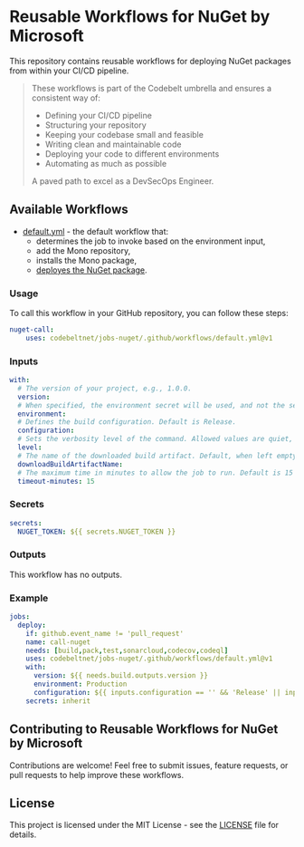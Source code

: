 # Reusable Workflows for NuGet by Microsoft

This repository contains reusable workflows for deploying NuGet packages from within your CI/CD pipeline.

> These workflows is part of the Codebelt umbrella and ensures a consistent way of: 
> 
> - Defining your CI/CD pipeline 
> - Structuring your repository
> - Keeping your codebase small and feasible
> - Writing clean and maintainable code
> - Deploying your code to different environments
> - Automating as much as possible
>
> A paved path to excel as a DevSecOps Engineer.

## Available Workflows

- [default.yml](.github/workflows/default.yml) - the default workflow that:
  - determines the job to invoke based on the environment input,
  - add the Mono repository,
  - installs the Mono package,
  - [deployes the NuGet package](https://github.com/codebeltnet/nuget-push).

### Usage

To call this workflow in your GitHub repository, you can follow these steps:

```yaml
nuget-call:
    uses: codebeltnet/jobs-nuget/.github/workflows/default.yml@v1
```

### Inputs

```yaml
with:
  # The version of your project, e.g., 1.0.0.
  version:
  # When specified, the environment secret will be used, and not the secret passed from the caller workflow.
  environment:
  # Defines the build configuration. Default is Release.
  configuration:
  # Sets the verbosity level of the command. Allowed values are quiet, normal and detailed. The default is quiet.
  level:
  # The name of the downloaded build artifact. Default, when left empty, is 'format('NuGet-{0}', inputs.configuration)'.
  downloadBuildArtifactName:
  # The maximum time in minutes to allow the job to run. Default is 15 minutes.
  timeout-minutes: 15
```

### Secrets

```yaml
secrets:
  NUGET_TOKEN: ${{ secrets.NUGET_TOKEN }}
```

### Outputs

This workflow has no outputs.

### Example

```yaml
jobs:
  deploy:
    if: github.event_name != 'pull_request'
    name: call-nuget
    needs: [build,pack,test,sonarcloud,codecov,codeql]
    uses: codebeltnet/jobs-nuget/.github/workflows/default.yml@v1
    with:
      version: ${{ needs.build.outputs.version }}
      environment: Production
      configuration: ${{ inputs.configuration == '' && 'Release' || inputs.configuration }}
    secrets: inherit
```

## Contributing to Reusable Workflows for NuGet by Microsoft

Contributions are welcome! 
Feel free to submit issues, feature requests, or pull requests to help improve these workflows.

## License

This project is licensed under the MIT License - see the [LICENSE](LICENSE) file for details.
